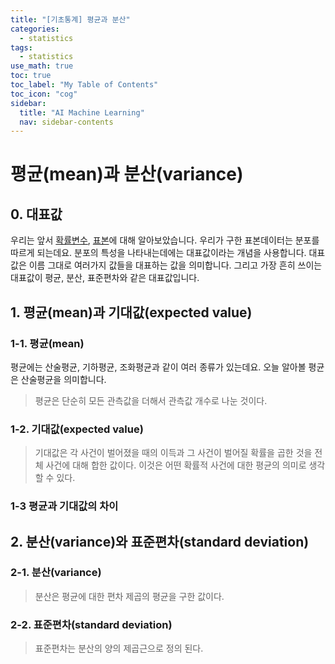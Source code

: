 ```yaml
---
title: "[기초통계] 평균과 분산" 
categories:
  - statistics
tags:
  - statistics
use_math: true
toc: true
toc_label: "My Table of Contents"
toc_icon: "cog"
sidebar:
  title: "AI Machine Learning"
  nav: sidebar-contents
---
```


# 평균(mean)과 분산(variance)

## 0. 대표값

우리는 앞서 [확률변수](https://losskatsu.github.io/statistics/random-variable/), 
[표본](https://losskatsu.github.io/statistics/population-sample/)에 대해 알아보았습니다. 
우리가 구한 표본데이터는 분포를 따르게 되는데요. 
분포의 특성을 나타내는데에는 대표값이라는 개념을 사용합니다. 
대표값은 이름 그대로 여러가지 값들을 대표하는 값을 의미합니다. 
그리고 가장 흔히 쓰이는 대표값이 평균, 분산, 표준편차와 같은 대표값입니다.

## 1. 평균(mean)과 기대값(expected value)

### 1-1. 평균(mean)

평균에는 산술평균, 기하평균, 조화평균과 같이 여러 종류가 있는데요. 오늘 알아볼 평균은 산술평균을 의미합니다.

> 평균은 단순히 모든 관측값을 더해서 관측값 개수로 나눈 것이다. 


### 1-2. 기대값(expected value) 

> 기대값은 각 사건이 벌어졌을 때의 이득과 그 사건이 벌어질 확률을 곱한 것을 전체 사건에 대해 합한 값이다. 이것은 어떤 확률적 사건에 대한 평균의 의미로 생각할 수 있다.

### 1-3 평균과 기대값의 차이

## 2. 분산(variance)와 표준편차(standard deviation)

### 2-1. 분산(variance)

> 분산은 평균에 대한 편차 제곱의 평균을 구한 값이다.

### 2-2. 표준편차(standard deviation)

> 표준편차는 분산의 양의 제곱근으로 정의 된다.
